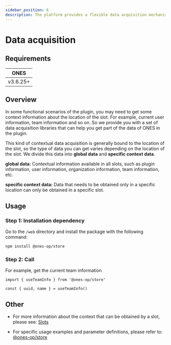 ```yaml
---
sidebar_position: 6
description: The platform provides a flexible data acquisition mechanism to facilitate the acquisition of context information of ONES in plugin.
---
```


# Data acquisition

## Requirements

| ONES     |
| -------- |
| v3.6.25+ |

## Overview

In some functional scenarios of the plugin, you may need to get some context information about the location of the slot. For example, current user information, team information and so on. So we provide you with a set of data acquisition libraries that can help you get part of the data of ONES in the plugin.

This kind of contextual data acquisition is generally bound to the location of the slot, so the type of data you can get varies depending on the location of the slot. We divide this data into **global data** and **specific context data**.

**global data:** Contextual information available in all slots, such as plugin information, user information, organization information, team information, etc.

**specific context data:** Data that needs to be obtained only in a specific location can only be obtained in a specific slot.

## Usage

### Step 1: Installation dependency

Go to the `/web` directory and install the package with the following command:

```bash npm2yarn
npm install @ones-op/store
```

### Step 2: Call

For example, get the current team information

```tsx
import { useTeamInfo } from '@ones-op/store'

const { uuid, name } = useTeamInfo()
```

## Other

- For more information about the context that can be obtained by a slot, please see: [Slots](../../abilities/slot/slot.md)

- For specific usage examples and parameter definitions, please refer to: [@ones-op/store](../../reference/packages/store/store.md)
